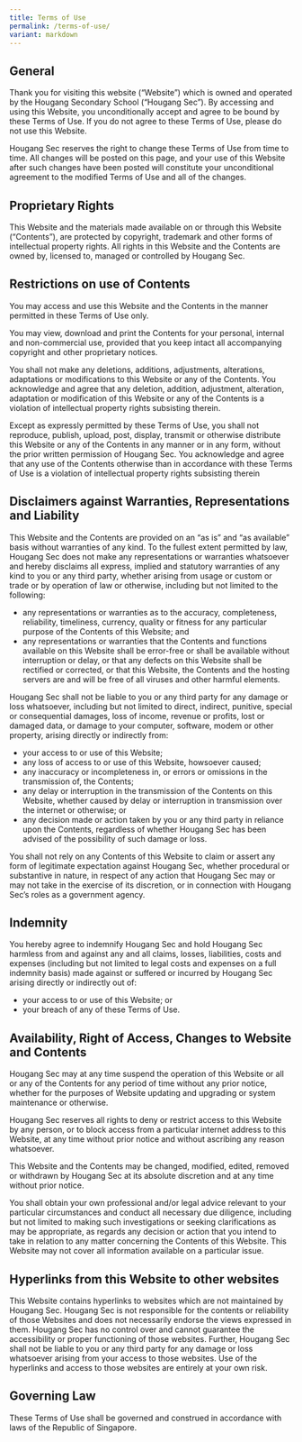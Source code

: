 ```yaml
---
title: Terms of Use
permalink: /terms-of-use/
variant: markdown
---
```

##  General   
Thank you for visiting this website (“Website”) which is owned and operated by the Hougang Secondary School (“Hougang Sec”). By accessing and using this Website, you unconditionally accept and agree to be bound by these Terms of Use. If you do not agree to these Terms of Use, please do not use this Website.

Hougang Sec reserves the right to change these Terms of Use from time to time. All changes will be posted on this page, and your use of this Website after such changes have been posted will constitute your unconditional agreement to the modified Terms of Use and all of the changes.

##  Proprietary Rights  
This Website and the materials made available on or through this Website (“Contents”), are protected by copyright, trademark and other forms of intellectual property rights. All rights in this Website and the Contents are owned by, licensed to, managed or controlled by Hougang Sec.

## Restrictions on use of Contents  
You may access and use this Website and the Contents in the manner permitted in these Terms of Use only.

You may view, download and print the Contents for your personal, internal and non-commercial use, provided that you keep intact all accompanying copyright and other proprietary notices.

You shall not make any deletions, additions, adjustments, alterations, adaptations or modifications to this Website or any of the Contents. You acknowledge and agree that any deletion, addition, adjustment, alteration, adaptation or modification of this Website or any of the Contents is a violation of intellectual property rights subsisting therein.

Except as expressly permitted by these Terms of Use, you shall not reproduce, publish, upload, post, display, transmit or otherwise distribute this Website or any of the Contents in any manner or in any form, without the prior written permission of Hougang Sec. You acknowledge and agree that any use of the Contents otherwise than in accordance with these Terms of Use is a violation of intellectual property rights subsisting therein

## Disclaimers against Warranties, Representations and Liability  
This Website and the Contents are provided on an “as is” and “as available” basis without warranties of any kind. To the fullest extent permitted by law, Hougang Sec does not make any representations or warranties whatsoever and hereby disclaims all express, implied and statutory warranties of any kind to you or any third party, whether arising from usage or custom or trade or by operation of law or otherwise, including but not limited to the following:

* any representations or warranties as to the accuracy, completeness, reliability, timeliness, currency, quality or fitness for any particular purpose of the Contents of this Website; and  
* any representations or warranties that the Contents and functions available on this Website shall be error-free or shall be available without interruption or delay, or that any defects on this Website shall be rectified or corrected, or that this Website, the Contents and the hosting servers are and will be free of all viruses and other harmful elements.

Hougang Sec shall not be liable to you or any third party for any damage or loss whatsoever, including but not limited to direct, indirect, punitive, special or consequential damages, loss of income, revenue or profits, lost or damaged data, or damage to your computer, software, modem or other property, arising directly or indirectly from:

* your access to or use of this Website;  
* any loss of access to or use of this Website, howsoever caused;  
* any inaccuracy or incompleteness in, or errors or omissions in the transmission of, the Contents;    
* any delay or interruption in the transmission of the Contents on this Website, whether caused by delay or interruption in transmission over the internet or otherwise; or   
* any decision made or action taken by you or any third party in reliance upon the Contents, regardless of whether Hougang Sec has been advised of the possibility of such damage or loss.

You shall not rely on any Contents of this Website to claim or assert any form of legitimate expectation against Hougang Sec, whether procedural or substantive in nature, in respect of any action that Hougang Sec may or may not take in the exercise of its discretion, or in connection with Hougang Sec’s roles as a government agency.

##  Indemnity  
You hereby agree to indemnify Hougang Sec and hold Hougang Sec harmless from and against any and all claims, losses, liabilities, costs and expenses (including but not limited to legal costs and expenses on a full indemnity basis) made against or suffered or incurred by Hougang Sec arising directly or indirectly out of:

* your access to or use of this Website; or  
* your breach of any of these Terms of Use.

## Availability, Right of Access, Changes to Website and Contents  
Hougang Sec may at any time suspend the operation of this Website or all or any of the Contents for any period of time without any prior notice, whether for the purposes of Website updating and upgrading or system maintenance or otherwise.

Hougang Sec reserves all rights to deny or restrict access to this Website by any person, or to block access from a particular internet address to this Website, at any time without prior notice and without ascribing any reason whatsoever.

This Website and the Contents may be changed, modified, edited, removed or withdrawn by Hougang Sec at its absolute discretion and at any time without prior notice.

You shall obtain your own professional and/or legal advice relevant to your particular circumstances and conduct all necessary due diligence, including but not limited to making such investigations or seeking clarifications as may be appropriate, as regards any decision or action that you intend to take in relation to any matter concerning the Contents of this Website. This Website may not cover all information available on a particular issue.

## Hyperlinks from this Website to other websites  
This Website contains hyperlinks to websites which are not maintained by Hougang Sec. Hougang Sec is not responsible for the contents or reliability of those Websites and does not necessarily endorse the views expressed in them. Hougang Sec has no control over and cannot guarantee the accessibility or proper functioning of those websites. Further, Hougang Sec shall not be liable to you or any third party for any damage or loss whatsoever arising from your access to those websites. Use of the hyperlinks and access to those websites are entirely at your own risk.

##  Governing Law  
These Terms of Use shall be governed and construed in accordance with laws of the Republic of Singapore.
